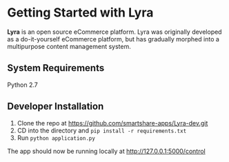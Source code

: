 # Getting Started with Lyra

**Lyra** is an open source eCommerce platform. Lyra was originally developed as a do-it-yourself eCommerce platform,
but has gradually morphed into a multipurpose content management system. 

## System Requirements

Python 2.7

## Developer Installation
1. Clone the repo at <https://github.com/smartshare-apps/Lyra-dev.git>
2. CD into the directory and `pip install -r requirements.txt`
3. Run `python application.py`

The app should now be running locally at <http://127.0.0.1:5000/control> 
